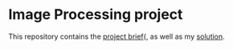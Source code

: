 # Image Processing project

This repository contains the [project brief](https://github.com/Kai-Mansfield/Image-Processing-project/blob/065b65ce12d396e9c2d3b8f54644f18a3d5df01d/LabProject_lab.pdf)(, as well as my [solution](https://github.com/Kai-Mansfield/Image-Processing-project/blob/a5b218459551fce0af6d3f21b87a72a5b4459019/IP%20lab%20report.pdf).

